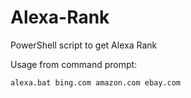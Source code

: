 # Alexa-Rank
PowerShell script to get Alexa Rank

Usage from command prompt:
```
alexa.bat bing.com amazon.com ebay.com
```

